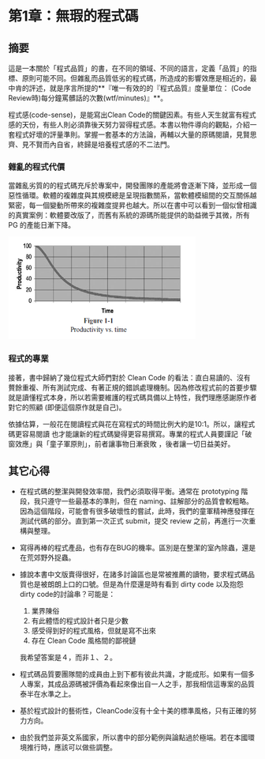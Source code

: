 # 第1章：無瑕的程式碼

## 摘要

這是一本關於「程式品質」的書，在不同的領域、不同的語言，定義「品質」的指標、原則可能不同。但雜亂而品質低劣的程式碼，所造成的影響效應是相近的，最中肯的評述，就是序言所提的**『唯一有效的的『程式品質』度量單位： \(Code Review時\)每分鐘罵髒話的次數\(wtf/minutes\)』**。

程式感\(code-sense\)，是能寫出Clean Code的關鍵因素。有些人天生就富有程式感的天份，有些人則必須靠後天努力習得程式感。本書以物件導向的觀點，介紹一套程式好壞的評量準則。掌握一套基本的方法論，再輔以大量的原碼閱讀，見賢思齊、見不賢而內自省，終歸是培養程式感的不二法門。

### 雜亂的程式代價

當雜亂劣質的的程式碼充斥於專案中，開發團隊的產能將會逐漸下降，並形成一個惡性循環。軟體的複雜度與其規模總是呈現指數關系，當軟體模組間的交互關係越緊密，每一個變動所帶來的複雜度提昇也越大。所以在書中可以看到一個似曾相識的真實案例：軟體要改版了，而舊有系統的源碼所能提供的助益微乎其微，所有 PG 的產能日漸下降。

![](/clean-code/img/ch01-1.png)

### 程式的專業

接著，書中歸納了幾位程式大師們對於 Clean Code 的看法：直白易讀的、沒有贅餘重複、所有測試完成、有著正規的錯誤處理機制。因為修改程式前的首要步驟就是讀懂程式本身，所以若需要維護的程式碼具備以上特性，我們理應感謝原作者對它的照顧 \(即便這個原作就是自己\)。

依據估算，一般花在閱讀程式與花在寫程式的時間比例大約是10:1。所以，讓程式碼更容易閱讀 也才能讓新的程式碼變得更容易撰寫。專業的程式人員要謹記「破窗效應」與「童子軍原則」，前者讓事物日漸衰敗 ，後者讓一切日益美好。

## 其它心得

* 在程式碼的整潔與開發效率間，我們必須取得平衡。通常在 prototyping 階段，我只遵守一些最基本的準則，但在 naming、註解部分的品質會較粗略。因為這個階段，可能會有很多破壞性的嘗試，此時，我們的童軍精神應發揮在測試代碼的部分。直到第一次正式 submit，提交 review 之前，再進行一次重構與整理。

* 寫得再棒的程式產品，也有存在BUG的機率。區別是在整潔的室內除蟲，還是在荒郊野外捉蟲。

* 據說本書中文版賣得很好，在諸多討論區也是常被推薦的讀物，要求程式碼品質也是被朗朗上口的口號。但是為什麼還是時有看到 dirty code 以及抱怨 dirty code的討論串？可能是：  
  1. 業界陳俗  
  2. 有此體悟的程式設計者只是少數  
  3. 感受得到好的程式風格，但就是寫不出來  
  4. 存在 Clean Code 風格間的鄙視鏈

  我希望答案是４，而非１、２。

* 程式碼品質要團隊間的成員由上到下都有彼此共識，才能成形。如果有一個多人專案，其成品源碼被評價為看起來像出自一人之手，那我相信這專案的品質泰半在水準之上。

* 基於程式設計的藝術性，CleanCode沒有十全十美的標準風格，只有正確的努力方向。

* 由於我們並非英文系國家，所以書中的部分範例與論點過於極端。若在本國環境推行時，應該可以做些調整。



